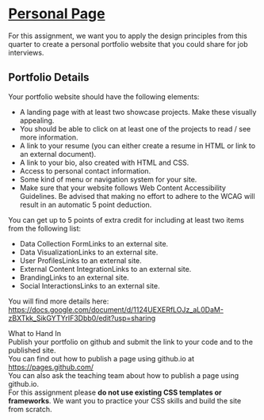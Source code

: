 # [Personal Page](https://missystem.github.io/)

For this assignment, we want you to apply the design principles from this quarter to create a personal portfolio website that you could share for job interviews.
  
## Portfolio Details  
Your portfolio website should have the following elements:  

* A landing page with at least two showcase projects. Make these visually appealing.
* You should be able to click on at least one of the projects to read / see more information.
* A link to your resume (you can either create a resume in HTML or link to an external document).
* A link to your bio, also created with HTML and CSS.
* Access to personal contact information.
* Some kind of menu or navigation system for your site.
* Make sure that your website follows Web Content Accessibility Guidelines. Be advised that making no effort to adhere to the WCAG will result in an automatic 5 point deduction.
  
You can get up to 5 points of extra credit for including at least two items from the following list:
* Data Collection FormLinks to an external site.
* Data VisualizationLinks to an external site.
* User ProfilesLinks to an external site.
* External Content IntegrationLinks to an external site.
* BrandingLinks to an external site.
* Social InteractionsLinks to an external site.
  
You will find more details here:   
https://docs.google.com/document/d/1124UEXERfLOJz_aL0DaM-zBXTkk_SikGYTYrIF3Dbb0/edit?usp=sharing  

What to Hand In  
Publish your portfolio on github and submit the link to your code and to the published site.  
You can find out how to publish a page using github.io at https://pages.github.com/  
You can also ask the teaching team about how to publish a page using github.io.  
For this assignment please **do not use existing CSS templates or frameworks**. We want you to practice your CSS skills and build the site from scratch.  
